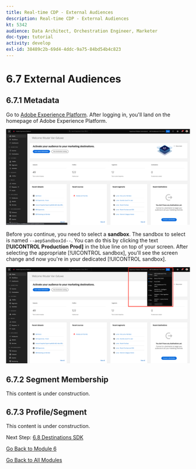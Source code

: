 ```yaml
---
title: Real-time CDP - External Audiences
description: Real-time CDP - External Audiences
kt: 5342
audience: Data Architect, Orchestration Engineer, Marketer
doc-type: tutorial
activity: develop
exl-id: 38489c2b-69d4-4ddc-9a75-84bd54b4c823
---
```

# 6.7 External Audiences

## 6.7.1 Metadata

Go to [Adobe Experience Platform](https://experience.adobe.com/platform). After logging in, you'll land on the homepage of Adobe Experience Platform.

![Data Ingestion](../module2/images/home.png)

Before you continue, you need to select a **sandbox**. The sandbox to select is named ``--aepSandboxId--``. You can do this by clicking the text **[!UICONTROL Production Prod]** in the blue line on top of your screen. After selecting the appropriate [!UICONTROL sandbox], you'll see the screen change and now you're in your dedicated [!UICONTROL sandbox].

![Data Ingestion](../module2/images/sb1.png)

## 6.7.2 Segment Membership

This content is under construction.

## 6.7.3 Profile/Segment

This content is under construction.

Next Step: [6.8 Destinations SDK](./ex8.md)

[Go Back to Module 6](./real-time-cdp-build-a-segment-take-action.md)

[Go Back to All Modules](../../overview.md)
